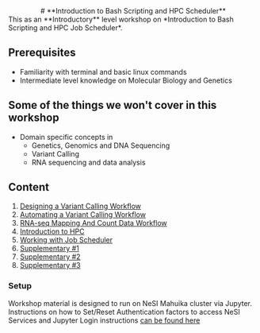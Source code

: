<center>
# **Introduction to Bash Scripting and HPC Scheduler**

</center>
This as an **Introductory** level workshop on *Introduction to Bash Scripting and HPC Job Scheduler*. 

## Prerequisites

- Familiarity with terminal and basic linux commands
- Intermediate level knowledge on Molecular Biology and Genetics 


## Some of the things we won't cover in this workshop

- Domain specific concepts in
    - Genetics, Genomics and DNA Sequencing 
    - Variant Calling
    - RNA sequencing and data analysis

## Content

1. [Designing a Variant Calling Workflow](./1_DesigningVariantC.md)
2. [Automating a Variant Calling Workflow](./2_AutomaticVariantC.md)
3. [RNA-seq Mapping And Count Data Workflow](./3_RNAseq.md)
4. [Introduction to HPC](./4_IntroductiontoHPC.md)
5. [Working with Job Scheduler](./5_working_with_job_scheduler.md)
6. [Supplementary #1](./6_supplementary_1.md)
7. [Supplementary #2](./7_supplementary_2.md)
8. [Supplementary #3](./8_supplementary_3.md)

### Setup

Workshop material is designed to run on NeSI Mahuika cluster via Jupyter. Instructions on how to Set/Reset Authentication factors to access NeSI Services and Jupyter Login instructions [can be found here](https://dinindusenanayake.github.io/ganesi_authesetup-login/)
